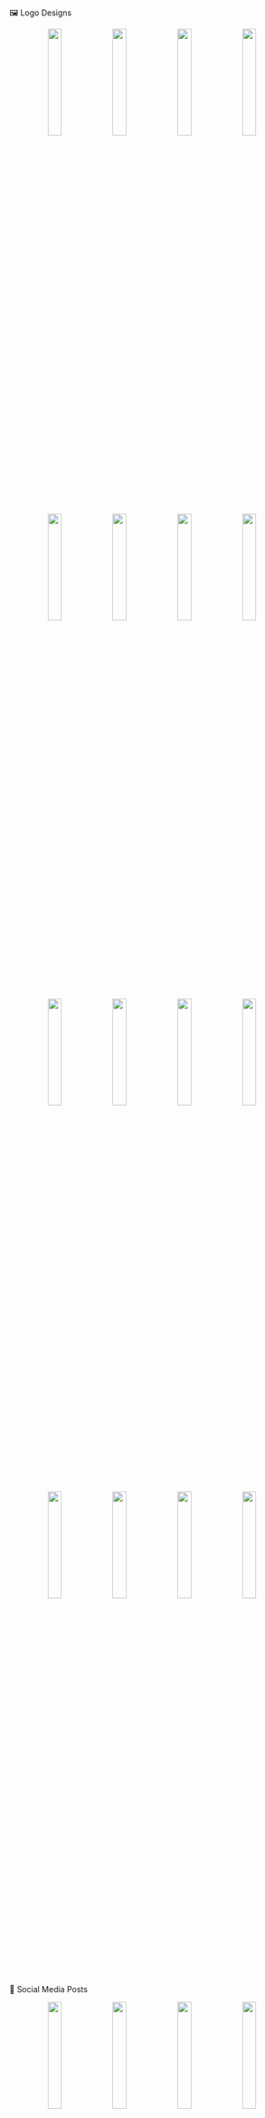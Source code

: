 🖼️ Logo Designs
<p align="center">  <img src="https://github.com/user-attachments/assets/a3d72d44-60c0-487a-a612-4e96dc5ffa9a" width="22%" /> <img src="https://github.com/user-attachments/assets/05785e3b-f2e6-41be-b08d-7c53de1e620f" width="22%" /> <img src="https://github.com/user-attachments/assets/7f932633-4aaf-4472-ab22-f88295fc9a4e" width="22%" /> <img src="https://github.com/user-attachments/assets/8f180701-ed36-4f96-bf35-c37533c280d4" width="22%" /> <img src="https://github.com/user-attachments/assets/bf88f47f-8d39-4933-9082-42735dc2e425" width="22%" /> <img src="https://github.com/user-attachments/assets/b57b46b2-12df-4d56-ab86-894930e8ac4d" width="22%" /> <img src="https://github.com/user-attachments/assets/d479c66d-d5dc-42bf-ac0d-0db6ec81a0e7" width="22%" /> <img src="https://github.com/user-attachments/assets/bf88f47f-8d39-4933-9082-42735dc2e425" width="22%" /> <img src="https://github.com/user-attachments/assets/f5ac23f3-7758-4997-bdfb-28befe8f29c5" width="22%" /> <img src="https://github.com/user-attachments/assets/017147d5-b3c3-4f97-bae4-3fda2304e8ee" width="22%" /> <img src="https://github.com/user-attachments/assets/0f2eda6a-157e-40ba-8f10-c6738b9657dc" width="22%" />  <img src="https://github.com/user-attachments/assets/ac6a982a-0ade-409d-b0b2-e8936569e522" width="22%" />
</p> <p align="center"> <img src="https://github.com/user-attachments/assets/a8b38db5-74b6-4d1c-aa68-f13e57044ab6" width="22%" /> <img src="https://github.com/user-attachments/assets/42a0fb76-22cf-4341-8dab-094640e0d320" width="22%" /> <img src="https://github.com/user-attachments/assets/4e689817-7798-4bef-b0e9-08f6368be179" width="22%" /> <img src="https://github.com/user-attachments/assets/8ceccedd-2d6a-486c-84cc-cc0618a4a0c7" width="22%" /> </p>

📱 Social Media Posts

<p align="center"> <img src="https://github.com/user-attachments/assets/72bcf1ee-1384-4af6-ae8e-27fb3cc7b0b5" width="22%" /> <img src="https://github.com/user-attachments/assets/71e6730b-1d4c-4283-a9f4-caa613dd9803" width="22%" /> <img src="https://github.com/user-attachments/assets/bc80d532-b640-4fff-8e24-1613f32f5602" width="22%" /> <img src="https://github.com/user-attachments/assets/c6b10819-48cd-4762-9331-39e8191d871d" width="22%" /> </p> <p align="center"> <img src="https://github.com/user-attachments/assets/99ce5ede-d4e2-4375-b9c8-142a3a3849d4" width="22%" /> <img src="https://github.com/user-attachments/assets/8a66df38-0c61-4337-9ae3-1f4378095bf7" width="22%" /> <img src="https://github.com/user-attachments/assets/8418b103-6fd7-4616-b507-452c2b8f126a" width="22%" /> <img src="https://github.com/user-attachments/assets/9e437211-b857-44ec-ad96-3382d4d6f532" width="22%" /> </p>

<p align="center"> <img src="https://github.com/user-attachments/assets/7f84ee34-efb5-4288-abb2-107d1e57090c" width="22%" /> <img src="https://github.com/user-attachments/assets/6c1d739a-ee25-4b78-b9f5-84484d0407bd" width="22%" /> <img src="https://github.com/user-attachments/assets/95d0d8f8-31ea-43d3-8858-7ecfe8ebab8c" width="22%" /> <img src="https://github.com/user-attachments/assets/b2980b33-9e60-4f1c-9dd2-4accea65788f" width="22%" /> </p> <p align="center"> <img src="https://github.com/user-attachments/assets/62c3935a-9c3c-4d76-bbd5-cd90728d1851" width="22%" /> <img src="https://github.com/user-attachments/assets/30e2268f-7ab8-4cb6-bb0a-9a484dd1a4c9" width="22%" /> <img src="https://github.com/user-attachments/assets/2148d15f-9713-4851-a37f-e4a794c73031" width="22%" /> <img src="https://github.com/user-attachments/assets/24aec4e6-a107-402d-98c7-4118fcf296e5" width="22%" /> </p>

<p align="center"> <img src="https://github.com/user-attachments/assets/75e625a8-1dc0-43c0-ac43-02bd00fc48d3" width="22%" /> <img src="https://github.com/user-attachments/assets/fd4340f3-b8be-457a-b5ac-7d6c501ddd1c" width="22%" /> <img src="https://github.com/user-attachments/assets/fc935cd3-8363-4a63-bb39-cd00d994b7c1" width="22%" /> <img src="https://github.com/user-attachments/assets/7e060e94-585c-4837-a777-05055a5bc85a" width="22%" /> </p> <p align="center"> <img src="https://github.com/user-attachments/assets/bc803083-b164-4906-a7f4-0fe3baa1cdbb" width="22%" /> <img src="https://github.com/user-attachments/assets/c9c9e080-9ce3-4240-af2b-6f7893d261a9" width="22%" /> <img src="https://github.com/user-attachments/assets/30772c6f-0b9f-489f-b447-249a25837287" width="22%" /> <img src="https://github.com/user-attachments/assets/24aec4e6-a107-402d-98c7-4118fcf296e5" width="22%" /> </p>

🧾 Posters & Banners

<p align="center">
  <img src="https://github.com/user-attachments/assets/09c7bdff-8111-4537-bbdf-6e2699e9615f" width="30%">
  <img src="https://github.com/user-attachments/assets/91c0b380-b008-4fe6-ab05-f022ff1da209" width="30%">
  <img src="https://github.com/user-attachments/assets/10e47dbe-b020-4bd1-acf6-8d4227e13a0c" width="30%">
</p>
<p align="center">
  <img src="https://github.com/user-attachments/assets/c35acb92-b272-4ee0-acc6-806deec31f41" width="30%">
  <img src="https://github.com/user-attachments/assets/c8aae28c-417e-4c79-84b3-5b90ec740cb9" width="30%">
  <img src="https://github.com/user-attachments/assets/7b72d483-eb68-4367-a601-bb04162103c0" width="30%">
</p>
<p align="center">
  <img src="https://github.com/user-attachments/assets/7716e545-d946-4fc9-a419-44d75b24d380" width="30%">
  <img src="https://github.com/user-attachments/assets/ab6d8945-e4c4-4f63-a2d9-78be23473ef2" width="30%">
  <img src="https://github.com/user-attachments/assets/0a769049-cfde-475d-8137-ec506abb5c65" width="30%">
</p>
<p align="center">
  <img src="https://github.com/user-attachments/assets/db2189fc-f2e4-4f58-a394-749b72de27ef" width="30%">
  <img src="https://github.com/user-attachments/assets/baef4cdd-e916-4613-a4bc-54860284f3b8" width="30%">
  <img src="https://github.com/user-attachments/assets/8a747cf2-9bbb-4c39-9ff5-1085b65cd6cd" width="30%">
</p>
<p align="center">
  <img src="https://github.com/user-attachments/assets/6e406b1a-604c-4ef8-adfd-8bb6ae7176d1" width="30%">
  <img src="https://github.com/user-attachments/assets/08ff5721-8399-4833-8dd1-587a5cfcd105" width="30%">
  <img src="https://github.com/user-attachments/assets/b012a2eb-8bfb-4afd-97cb-54508a9a4c82" width="30%">
</p>

